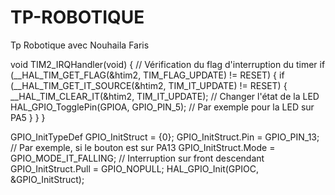 # TP-ROBOTIQUE
Tp Robotique avec Nouhaila Faris





 void TIM2_IRQHandler(void) {
    // Vérification du flag d'interruption du timer
    if (__HAL_TIM_GET_FLAG(&htim2, TIM_FLAG_UPDATE) != RESET) {
        if (__HAL_TIM_GET_IT_SOURCE(&htim2, TIM_IT_UPDATE) != RESET) {
            __HAL_TIM_CLEAR_IT(&htim2, TIM_IT_UPDATE);
            // Changer l'état de la LED
            HAL_GPIO_TogglePin(GPIOA, GPIO_PIN_5); // Par exemple pour la LED sur PA5
        }
    }
}


GPIO_InitTypeDef GPIO_InitStruct = {0};
GPIO_InitStruct.Pin = GPIO_PIN_13;  // Par exemple, si le bouton est sur PA13
GPIO_InitStruct.Mode = GPIO_MODE_IT_FALLING;  // Interruption sur front descendant
GPIO_InitStruct.Pull = GPIO_NOPULL;
HAL_GPIO_Init(GPIOC, &GPIO_InitStruct);

